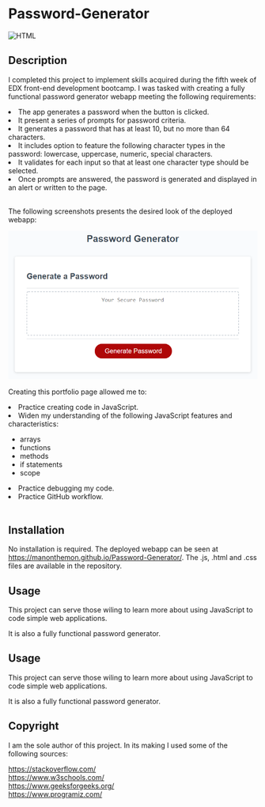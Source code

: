 
# Password-Generator
![HTML](https://img.shields.io/badge/JavaScript-323330?style=for-the-badge&logo=javascript&logoColor=F7DF1E)

## Description


I completed this project to implement skills acquired during the fifth week of EDX front-end development bootcamp. I was tasked with creating a fully functional password generator webapp meeting the following requirements:

<li>The app generates a password when the button is clicked.</li>
<li>It present a series of prompts for password criteria.</li>
<li>It generates a password that has at least 10, but no more than 64 characters.</li>
<li>It includes option to feature the following character types in the password: lowercase, uppercase, numeric, special characters.</li>
<li>It validates for each input so that at least one character type should be selected.</li>
<li>Once prompts are answered, the password is generated and displayed in an alert or written to the page.</li><br>


 The following screenshots presents the desired look of the deployed webapp:



![deployed page screenshot](/assets/05-javascript-challenge-demo.png)

Creating this portfolio page allowed me to:

 <li>Practice creating code in JavaScript.</li>
 <li>Widen my understanding of the following JavaScript features and characteristics: </li>

 - arrays<br>
 - functions<br>
 - methods<br>
 - if statements<br>
 - scope
 

<li>Practice debugging my code.</li>
<li>Practice GitHub workflow.</li><br>


## Installation

No installation is required. The deployed webapp can be seen at https://manonthemon.github.io/Password-Generator/. The .js, .html and .css files are available in the repository. <br>


## Usage


This project can serve those wiling to learn more about using JavaScript to code simple web applications.

It is also a fully functional password generator.

## Usage

This project can serve those wiling to learn more about using JavaScript to code simple web applications.

It is also a fully functional password generator.

## Copyright

I am the sole author of this project. In its making I used some of the following sources:

https://stackoverflow.com/<br>
https://www.w3schools.com/<br>
https://www.geeksforgeeks.org/<br>
https://www.programiz.com/<br>